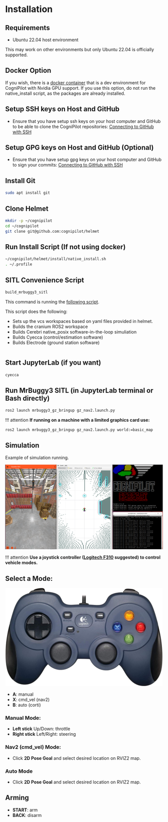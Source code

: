 # Installation

## Requirements

* Ubuntu 22.04 host environment

This may work on other environments but only Ubuntu 22.04 is officially supported.

## Docker Option

If you wish, there is a [docker container](https://github.com/CogniPilot/docker) that is a dev environment for CogniPilot with Nvidia GPU support. If you use this option, do not run the native\_install script, as the packages are already installed.

## Setup SSH keys on Host and GitHub

* Ensure that you have setup ssh keys on your host computer and GitHub to be able to clone the CogniPilot repositories: [Connecting to GitHub with SSH](https://docs.github.com/en/authentication/connecting-to-github-with-ssh)

## Setup GPG keys on Host and GitHub (Optional)

* Ensure that you have setup gpg keys on your host computer and GitHub to sign your commits: [Connecting to GitHub with SSH](https://docs.github.com/articles/generating-a-gpg-key/)

## Install Git

```bash
sudo apt install git
```

## Clone Helmet

```bash
mkdir -p ~/cognipilot
cd ~/cognipilot
git clone git@github.com:cognipilot/helmet
```

## Run Install Script (If not using docker)

```bash
~/cognipilot/helmet/install/native_install.sh
. ~/.profile
```

## SITL Convenience Script

```bash
build_mrbuggy3_sitl
```

This command is running the [following script](https://github.com/CogniPilot/helmet/blob/398e99d98c1a9aabef663ad601d3ac5c141b54f2/install/resources/build_mrbuggy3_sitl).

This script does the following:

 * Sets up the vcs workspaces based on yaml files provided in helmet.
 * Builds the cranium ROS2 workspace
 * Builds Cerebri native\_posix software-in-the-loop simuliation
 * Builds Cyecca (control/estimation software)
 * Builds Electrode (ground station software)

```bash
```

## Start JupyterLab (if you want)

```bash
cyecca
```

## Run MrBuggy3 SITL (in JupyterLab terminal or Bash directly)

```bash
ros2 launch mrbuggy3_gz_bringup gz_nav2.launch.py
```

!!! attention
    **If running on a machine with a limited graphics card use:**
```bash
ros2 launch mrbuggy3_gz_bringup gz_nav2.launch.py world:=basic_map
```

## Simulation

Example of simulation running.

![MRBuggy3 Depot world simulation](data/mrbuggy3_depot.png "MRBuggy3 Depot world simulation")

!!! attention
    **Use a joystick controller ([Logitech F310](https://www.amazon.com/Logitech-940-000110-Gamepad-F310/dp/B003VAHYQY/) suggested) to control vehicle modes.**

## Select a Mode:

![F310](data/f310.jpg "F310")

* **A**: manual
* **X**: cmd_vel (nav2)
* **B**: auto (corti)

### Manual Mode:

* **Left stick** Up/Down: throttle
* **Right stick** Left/Right: steering

### Nav2 (cmd_vel) Mode:

* Click **2D Pose Goal** and select desired location on RVIZ2 map.

### Auto Mode

* Click **2D Pose Goal** and select desired location on RVIZ2 map.

## Arming

* **START**: arm
* **BACK**: disarm

